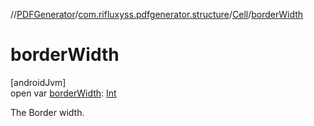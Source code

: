 //[PDFGenerator](../../../index.md)/[com.rifluxyss.pdfgenerator.structure](../index.md)/[Cell](index.md)/[borderWidth](border-width.md)

# borderWidth

[androidJvm]\
open var [borderWidth](border-width.md): [Int](https://kotlinlang.org/api/latest/jvm/stdlib/kotlin/-int/index.html)

The Border width.
